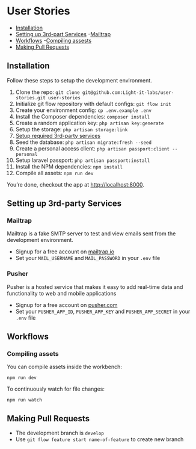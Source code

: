 # User Stories

- [Installation](#installation)
- [Setting up 3rd-part Services](#setting-up-3rd-part-services)
  -[Mailtrap](#mailtrap)
- [Workflows](#workflows)
  -[Compiling assests](#compiling-assets)
- [Making Pull Requests](#making-pull-requests)

## Installation

Follow these steps to setup the development environment.

1. Clone the repo: `git clone git@github.com:Light-it-labs/user-stories.git user-stories`
1. Initialize git flow repository with default configs: `git flow init`
1. Create your environment config: `cp .env.example .env`
1. Install the Composer dependencies: `composer install`
1. Create a random application key: `php artisan key:generate`
1. Setup the storage: `php artisan storage:link`
1. [Setup required 3rd-party services](#setting-up-3rd-party-services)
1. Seed the database: `php artisan migrate:fresh --seed`
1. Create a personal access client: `php artisan passport:client --personal`
1. Setup laravel passport: `php artisan passport:install`
1. Install the NPM dependencies: `npm install`
1. Compile all assets: `npm run dev`

You’re done, checkout the app at <http://localhost:8000>.
## Setting up 3rd-party Services
### Mailtrap
Mailtrap is a fake SMTP server to test and view emails sent from the development environment.

-   Signup for a free account on [mailtrap.io](https://mailtrap.io)
-   Set your `MAIL_USERNAME` and `MAIL_PASSWORD` in your `.env` file

### Pusher

Pusher is a hosted service that makes it easy to add real-time data and functionality to web and mobile applications

-   Signup for a free account on [pusher.com](https://pusher.com)
-   Set your `PUSHER_APP_ID`, `PUSHER_APP_KEY` and `PUSHER_APP_SECRET` in your `.env` file

## Workflows

### Compiling assets

You can compile assets inside the workbench:

```
npm run dev
```

To continuously watch for file changes:

```
npm run watch
```

## Making Pull Requests

-   The development branch is `develop`
-   Use `git flow feature start name-of-feature` to create new branch